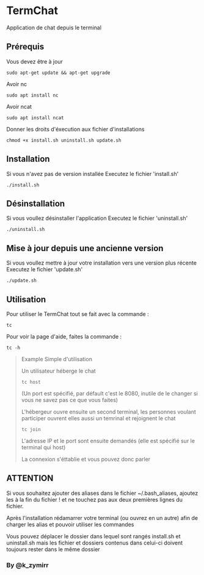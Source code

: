 # TermChat 
Application de chat depuis le terminal

## Prérequis
Vous devez être à jour
```
sudo apt-get update && apt-get upgrade
```
Avoir nc
```
sudo apt install nc
```
Avoir ncat
```
sudo apt install ncat
```

Donner les droits d'éxecution aux fichier d'installations
```
chmod +x install.sh uninstall.sh update.sh
```

## Installation
Si vous n'avez pas de version installée
Executez le fichier 'install.sh' 
```
./install.sh
```

## Désinstallation 
Si vous voullez désinstaller l'application
Executez le fichier 'uninstall.sh' 
```
./uninstall.sh
```

## Mise à jour depuis une ancienne version
Si vous voullez mettre à jour votre installation vers une version plus récente
Executez le fichier 'update.sh'
```
./update.sh
```

## Utilisation
Pour utiliser le TermChat tout se fait avec la commande : 
```
tc
```

Pour voir la page d'aide, faites la commande : 
```
tc -h
```

> Example Simple d'utilisation
> 
> Un utilisateur héberge le chat
> ```
> tc host
> ```
> (Un port est spécifié, par défault c'est le 8080, inutile de le changer si vous ne savez pas ce que vous faites)
>
> L'hébergeur ouvre ensuite un second terminal, les personnes voulant participer ouvrent elles aussi un temrinal et rejoignent le chat
> ```
> tc join
> ```
> L'adresse IP et le port sont ensuite demandés (elle est spécifié sur le terminal qui host)
>
> La connexion s'éttablie et vous pouvez donc parler


## ATTENTION
Si vous souhaitez ajouter des aliases dans le fichier ~/.bash_aliases, ajoutez les à la fin du fichier ! et ne touchez pas aux deux premières lignes du fichier.

Après l'installation rédamarrer votre terminal (ou ouvrez en un autre) afin de charger les alias et pouvoir utiliser les commandes

Vous pouvez déplacer le dossier dans lequel sont rangés install.sh et uninstall.sh mais les fichier et dossiers contenus dans celui-ci doivent toujours rester dans le même dossier

### By @k_zymirr
